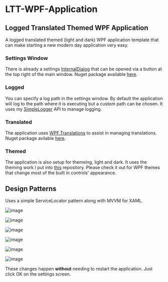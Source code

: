 # LTT-WPF-Application
## Logged Translated Themed WPF Application
A logged translated themed (light and dark) WPF application template that can make starting a new modern day application very easy. 

### Settings Window
There is already a settings [InternalDialog](https://github.com/AaronAmberman/WPF.InternalDialogs) that can be opened via a button at the top right of the main window. Nuget package available [here](https://www.nuget.org/packages/WPF.InternalDialogs/).

### Logged
You can specify a log path in the settings window. By default the application will log to the path where it is executing but a custom path can be chosen. It uses my [SimpleLogger](https://github.com/AaronAmberman/SimpleLogger) API to manage logging.

### Translated
The application uses [WPF.Translations](https://github.com/AaronAmberman/WPF.Translations) to assist in managing translations. Nuget package avilable [here](https://www.nuget.org/packages/WPF.Translations/). 

### Themed
The application is also setup for themeing, light and dark. It uses the theming work I put into [this](https://github.com/AaronAmberman/WPF.Themes) repository. Please check it out for WPF themes that change most of the built in controls' appearance.

## Design Patterns
Uses a simple ServiceLocator pattern along with MVVM for XAML.

![image](https://github.com/AaronAmberman/LTT-WPF-Application/assets/23512394/b6328fa8-3e7e-4e43-843c-0a2ddc5ec497)

![image](https://github.com/AaronAmberman/LTT-WPF-Application/assets/23512394/f444a8b6-c770-4ebb-9ef9-7d410c9b12f8)

![image](https://github.com/AaronAmberman/LTT-WPF-Application/assets/23512394/29cb100b-1e99-43e2-be8e-330bd32f9324)

![image](https://github.com/AaronAmberman/LTT-WPF-Application/assets/23512394/b8aac3c3-43cc-4c52-8ec2-13ceb056ab86)

![image](https://github.com/AaronAmberman/LTT-WPF-Application/assets/23512394/84ee5692-ee56-4118-a409-7d7bbabf2621)

![image](https://github.com/AaronAmberman/LTT-WPF-Application/assets/23512394/1a2b6856-fcbb-4f93-9558-ca3d94665931)

These changes happen **without** needing to restart the application. Just click OK on the settings screen.
